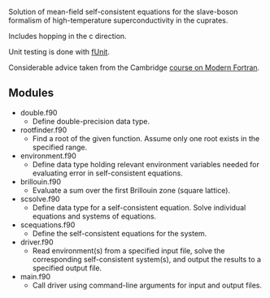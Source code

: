 Solution of mean-field self-consistent equations for the slave-boson formalism of high-temperature superconductivity in the cuprates.

Includes hopping in the c direction.

Unit testing is done with [fUnit](http://nasarb.rubyforge.org/funit/).

Considerable advice taken from the Cambridge [course on Modern Fortran](http://www-uxsup.csx.cam.ac.uk/courses/Fortran/).

## Modules

* double.f90
    * Define double-precision data type.
* rootfinder.f90
    * Find a root of the given function. Assume only one root exists in the specified range.
* environment.f90
    * Define data type holding relevant environment variables needed for evaluating error in self-consistent equations.
* brillouin.f90
    * Evaluate a sum over the first Brillouin zone (square lattice).
* scsolve.f90
    * Define data type for a self-consistent equation. Solve individual equations and systems of equations.
* scequations.f90
    * Define the self-consistent equations for the system.
* driver.f90
    * Read environment(s) from a specified input file, solve the corresponding self-consistent system(s), and output the results to a specified output file.
* main.f90
    * Call driver using command-line arguments for input and output files.
